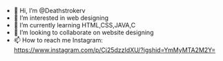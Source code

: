 - 👋 Hi, I’m @Deathstrokerv
- 👀 I’m interested in web designing
- 🌱 I’m currently learning HTML,CSS,JAVA,C
- 💞️ I’m looking to collaborate on website designing 
- 📫 How to reach me 
 Instagram: https://www.instagram.com/p/Cj25dzzIdXU/?igshid=YmMyMTA2M2Y=

<!---
Deathstrokerv/Deathstrokerv is a ✨ special ✨ repository because its `README.md` (this file) appears on your GitHub profile.
You can click the Preview link to take a look at your changes.
--->
